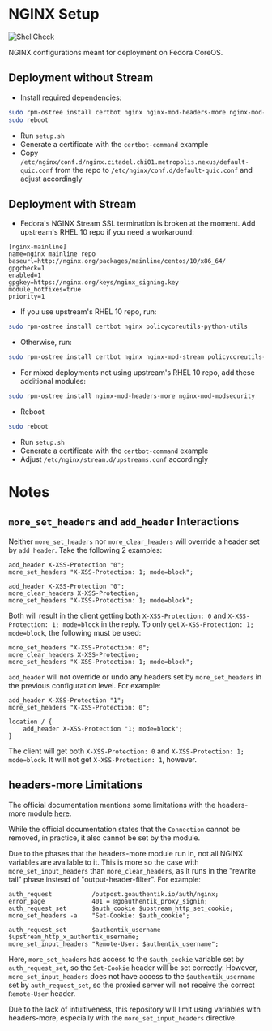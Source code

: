 # NGINX Setup

![ShellCheck](https://github.com/Metropolis-Nexus/NGINX-Setup/actions/workflows/shellcheck.yml/badge.svg)

NGINX configurations meant for deployment on Fedora CoreOS.

## Deployment without Stream

- Install required dependencies: 

```bash
sudo rpm-ostree install certbot nginx nginx-mod-headers-more nginx-mod-modsecurity policycoreutils-python-utils
sudo reboot
```

- Run `setup.sh`
- Generate a certificate with the `certbot-command` example
- Copy `/etc/nginx/conf.d/nginx.citadel.chi01.metropolis.nexus/default-quic.conf` from the repo to `/etc/nginx/conf.d/default-quic.conf` and adjust accordingly

## Deployment with Stream

- Fedora's NGINX Stream SSL termination is broken at the moment. Add upstream's RHEL 10 repo if you need a workaround:
```
[nginx-mainline]
name=nginx mainline repo
baseurl=http://nginx.org/packages/mainline/centos/10/x86_64/
gpgcheck=1
enabled=1
gpgkey=https://nginx.org/keys/nginx_signing.key
module_hotfixes=true
priority=1
```

- If you use upstream's RHEL 10 repo, run:

```bash
sudo rpm-ostree install certbot nginx policycoreutils-python-utils
```

- Otherwise, run:

```bash
sudo rpm-ostree install certbot nginx nginx-mod-stream policycoreutils-python-utils
```

- For mixed deployments not using upstream's RHEL 10 repo, add these additional modules:

```bash
sudo rpm-ostree install nginx-mod-headers-more nginx-mod-modsecurity
```

- Reboot

```bash
sudo reboot
```

- Run `setup.sh`
- Generate a certificate with the `certbot-command` example
- Adjust `/etc/nginx/stream.d/upstreams.conf` accordingly

# Notes

## `more_set_headers` and `add_header` Interactions

Neither `more_set_headers` nor `more_clear_headers` will override a header set by `add_header`. Take the following 2 examples:

```
add_header X-XSS-Protection "0";
more_set_headers "X-XSS-Protection: 1; mode=block";
```

```
add_header X-XSS-Protection "0";
more_clear_headers X-XSS-Protection;
more_set_headers "X-XSS-Protection: 1; mode=block";
```

Both will result in the client getting both `X-XSS-Protection: 0` and `X-XSS-Protection: 1; mode=block` in the reply. To only get `X-XSS-Protection: 1; mode=block`, the following must be used:

```
more_set_headers "X-XSS-Protection: 0";
more_clear_headers X-XSS-Protection;
more_set_headers "X-XSS-Protection: 1; mode=block";
```

`add_header` will not override or undo any headers set by `more_set_headers` in the previous configuration level. For example:

```
add_header X-XSS-Protection "1";
more_set_headers "X-XSS-Protection: 0";

location / {
    add_header X-XSS-Protection "1; mode=block";
}
```

The client will get both `X-XSS-Protection: 0` and `X-XSS-Protection: 1; mode=block`. It will not get `X-XSS-Protection: 1`, however.

## headers-more Limitations

The official documentation mentions some limitations with the headers-more module [here](https://github.com/openresty/headers-more-nginx-module?tab=readme-ov-file#limitations).

While the official documentation states that the `Connection` cannot be removed, in practice, it also cannot be set by the module.

Due to the phases that the headers-more module run in, not all NGINX variables are available to it. This is more so the case with `more_set_input_headers` than `more_clear_headers`, as it runs in the "rewrite tail" phase instead of "output-header-filter". For example:

```
auth_request           /outpost.goauthentik.io/auth/nginx;
error_page             401 = @goauthentik_proxy_signin;
auth_request_set       $auth_cookie $upstream_http_set_cookie;
more_set_headers -a    "Set-Cookie: $auth_cookie";

auth_request_set       $authentik_username $upstream_http_x_authentik_username;
more_set_input_headers "Remote-User: $authentik_username";
```

Here, `more_set_headers` has access to the `$auth_cookie` variable set by `auth_request_set`, so the `Set-Cookie` header will be set correctly. However, `more_set_input_headers` does not have access to the `$authentik_username` set by `auth_request_set`, so the proxied server will not receive the correct `Remote-User` header.

Due to the lack of intuitiveness, this repository will limit using variables with headers-more, especially with the `more_set_input_headers` directive.
